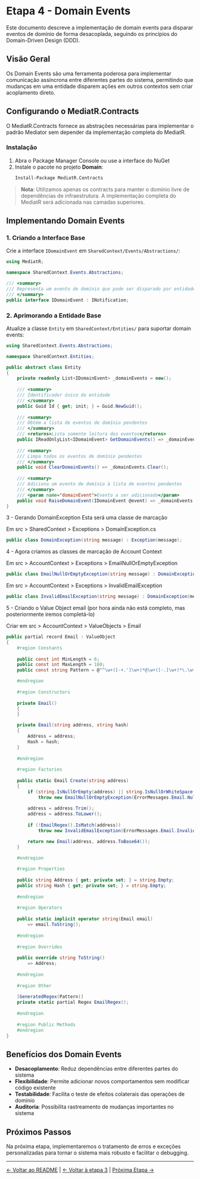 # Etapa 4 - Domain Events

Este documento descreve a implementação de domain events para disparar eventos de domínio de forma desacoplada, seguindo os princípios do Domain-Driven Design (DDD).

## Visão Geral

Os Domain Events são uma ferramenta poderosa para implementar comunicação assíncrona entre diferentes partes do sistema, permitindo que mudanças em uma entidade disparem ações em outros contextos sem criar acoplamento direto.

## Configurando o MediatR.Contracts

O MediatR.Contracts fornece as abstrações necessárias para implementar o padrão Mediator sem depender da implementação completa do MediatR.

### Instalação

1. Abra o Package Manager Console ou use a interface do NuGet
2. Instale o pacote no projeto **Domain**:
   ```bash
   Install-Package MediatR.Contracts
   ```

> **Nota**: Utilizamos apenas os contracts para manter o domínio livre de dependências de infraestrutura. A implementação completa do MediatR será adicionada nas camadas superiores.

## Implementando Domain Events

### 1. Criando a Interface Base

Crie a interface `IDomainEvent` em `SharedContext/Events/Abstractions/`:

```csharp
using MediatR;

namespace SharedContext.Events.Abstractions;

/// <summary>
/// Representa um evento de domínio que pode ser disparado por entidades
/// </summary>
public interface IDomainEvent : INotification;
```

### 2. Aprimorando a Entidade Base

Atualize a classe `Entity` em `SharedContext/Entities/` para suportar domain events:

```csharp
using SharedContext.Events.Abstractions;

namespace SharedContext.Entities;

public abstract class Entity
{
    private readonly List<IDomainEvent> _domainEvents = new();
    
    /// <summary>
    /// Identificador único da entidade
    /// </summary>
    public Guid Id { get; init; } = Guid.NewGuid();
    
    /// <summary>
    /// Obtém a lista de eventos de domínio pendentes
    /// </summary>
    /// <returns>Lista somente leitura dos eventos</returns>
    public IReadOnlyList<IDomainEvent> GetDomainEvents() => _domainEvents.AsReadOnly();
    
    /// <summary>
    /// Limpa todos os eventos de domínio pendentes
    /// </summary>
    public void ClearDomainEvents() => _domainEvents.Clear();
    
    /// <summary>
    /// Adiciona um evento de domínio à lista de eventos pendentes
    /// </summary>
    /// <param name="domainEvent">Evento a ser adicionado</param>
    public void RaiseDomainEvent(IDomainEvent @event) => _domainEvents.Add(@event);
}
```
3 - Gerando DomainException
Esta será uma classe de marcação

Em src > SharedContext > Exceptions > DomainException.cs

```csharp
public class DomainException(string message) : Exception(message);
```

4 - Agora criamos as classes de marcação de Account Context

Em src > AccountContext > Exceptions > EmailNullOrEmptyException

```csharp
public class EmailNullOrEmptyException(string message) : DomainException(message);
```

Em src > AccountContext > Exceptions > InvalidEmailException

```csharp
public class InvalidEmailException(string message) : DomainException(message);
```

5 - Criando o Value Object email (por hora ainda não está completo, mas posteriormente iremos completá-lo)

Criar em src > AccountContext > ValueObjects > Email

```csharp
public partial record Email : ValueObject
{
    #region Constants
    
    public const int MinLength = 6;
    public const int MaxLength = 160;
    public const string Pattern = @"^\w+([-+.']\w+)*@\w+([-.]\w+)*\.\w+([-.]\w+)*$";

    #endregion
    
    #region Constructors
    
    private Email()
    {
    }

    private Email(string address, string hash)
    {
        Address = address;
        Hash = hash;
    }
    
    #endregion
    
    #region Factories
    
    public static Email Create(string address)
    {
        if (string.IsNullOrEmpty(address) || string.IsNullOrWhiteSpace(address))
            throw new EmailNullOrEmptyException(ErrorMessages.Email.NullOrEmpty);
        
        address = address.Trim();
        address = address.ToLower();
        
        if (!EmailRegex().IsMatch(address))
            throw new InvalidEmailException(ErrorMessages.Email.Invalid);

        return new Email(address, address.ToBase64());
    }

    #endregion
    
    #region Properties
    
    public string Address { get; private set; } = string.Empty;
    public string Hash { get; private set; } = string.Empty;
    
    #endregion
    
    #region Operators
    
    public static implicit operator string(Email email) 
        => email.ToString();
    
    #endregion
    
    #region Overrides
    
    public override string ToString() 
        => Address;
    
    #endregion
    
    #region Other
    
    [GeneratedRegex(Pattern)]
    private static partial Regex EmailRegex();
    
    #endregion
    
    #region Public Methods
    #endregion
}
```

## Benefícios dos Domain Events

- **Desacoplamento**: Reduz dependências entre diferentes partes do sistema
- **Flexibilidade**: Permite adicionar novos comportamentos sem modificar código existente
- **Testabilidade**: Facilita o teste de efeitos colaterais das operações de domínio
- **Auditoria**: Possibilita rastreamento de mudanças importantes no sistema

## Próximos Passos

Na próxima etapa, implementaremos o tratamento de erros e exceções personalizadas para tornar o sistema mais robusto e facilitar o debugging.

---

[← Voltar ao README](../README.md) | [← Voltar à etapa 3](etapa-03-entidade-e-objeto-valor.md) | [Próxima Etapa →](etapa-05-lidando-com-erros.md)